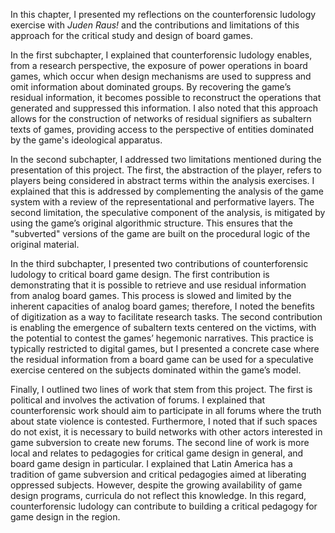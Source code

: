 In this chapter, I presented my reflections on the counterforensic ludology exercise with *Juden Raus!* and the contributions and limitations of this approach for the critical study and design of board games.

In the first subchapter, I explained that counterforensic ludology enables, from a research perspective, the exposure of power operations in board games, which occur when design mechanisms are used to suppress and omit information about dominated groups. By recovering the game’s residual information, it becomes possible to reconstruct the operations that generated and suppressed this information. I also noted that this approach allows for the construction of networks of residual signifiers as subaltern texts of games, providing access to the perspective of entities dominated by the game's ideological apparatus.

In the second subchapter, I addressed two limitations mentioned during the presentation of this project. The first, the abstraction of the player, refers to players being considered in abstract terms within the analysis exercises. I explained that this is addressed by complementing the analysis of the game system with a review of the representational and performative layers. The second limitation, the speculative component of the analysis, is mitigated by using the game’s original algorithmic structure. This ensures that the "subverted" versions of the game are built on the procedural logic of the original material.

In the third subchapter, I presented two contributions of counterforensic ludology to critical board game design. The first contribution is demonstrating that it is possible to retrieve and use residual information from analog board games. This process is slowed and limited by the inherent capacities of analog board games; therefore, I noted the benefits of digitization as a way to facilitate research tasks. The second contribution is enabling the emergence of subaltern texts centered on the victims, with the potential to contest the games’ hegemonic narratives. This practice is typically restricted to digital games, but I presented a concrete case where the residual information from a board game can be used for a speculative exercise centered on the subjects dominated within the game’s model.

Finally, I outlined two lines of work that stem from this project. The first is political and involves the activation of forums. I explained that counterforensic work should aim to participate in all forums where the truth about state violence is contested. Furthermore, I noted that if such spaces do not exist, it is necessary to build networks with other actors interested in game subversion to create new forums. The second line of work is more local and relates to pedagogies for critical game design in general, and board game design in particular. I explained that Latin America has a tradition of game subversion and critical pedagogies aimed at liberating oppressed subjects. However, despite the growing availability of game design programs, curricula do not reflect this knowledge. In this regard, counterforensic ludology can contribute to building a critical pedagogy for game design in the region.